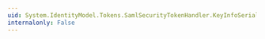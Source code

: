 ```yaml
---
uid: System.IdentityModel.Tokens.SamlSecurityTokenHandler.KeyInfoSerializer
internalonly: False
---
```

